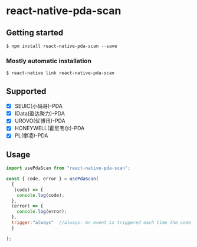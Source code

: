 # react-native-pda-scan

## Getting started

`$ npm install react-native-pda-scan --save`

### Mostly automatic installation

`$ react-native link react-native-pda-scan`

## Supported

- [x] SEUIC(小码哥)-PDA
- [x] IData(盈达聚力)-PDA
- [x] UROVO(优博讯)-PDA
- [x] HONEYWELL(霍尼韦尔)-PDA
- [x] PL(攀凌)-PDA

## Usage

```javascript
import usePdaScan from "react-native-pda-scan";

const { code, error } = usePdaScan(
  {
   (code) => {
    console.log(code);
  },
  (error) => {
    console.log(error);
  },
  trigger:"always"  //always: An event is triggered each time the code is scanned。 change:Events are triggered when changes occur
  }

);
```
